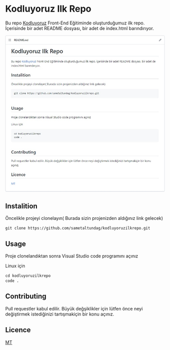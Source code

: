 # Kodluyoruz Ilk Repo
Bu repo [Kodluyoruz](https://app.patika.dev/)  Front-End Eğitiminde oluşturduğumuz ilk repo. İçerisinde bir adet README dosyası, bir adet de index.html barındırıyor.

![proje](https://github.com/CETIN24/kodluyoruzilkrepo/blob/main/kodluyoruz.jpg)


## Instalition
Öncelikle projeyi clonelayın( Burada sizin projenizden aldığınız link gelecek)

```
git clone https://github.com/sametaltundag/kodluyoruzilkrepo.git 
```

## Usage
Proje clonelandıktan sonra Visual Studio code programını açınız

Linux için
```
cd kodluyoruzilkrepo
code .
```

## Contributing
Pull requestler kabul edilir. Büyük değşiklikler için lütfen önce neyi değiştirmek istediğinizi tartışmakiçin bir konu açınız.

## Licence

[MT](https://choosealicense.com/licenses/mit/)
